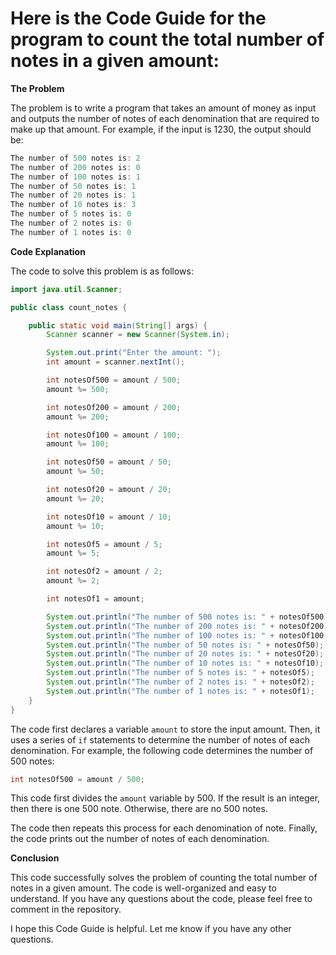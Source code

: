 # Here is the Code Guide for the program to count the total number of notes in a given amount:

**The Problem**

The problem is to write a program that takes an amount of money as input and outputs the number of notes of each denomination that are required to make up that amount. For example, if the input is 1230, the output should be:

```java
The number of 500 notes is: 2
The number of 200 notes is: 0
The number of 100 notes is: 1
The number of 50 notes is: 1
The number of 20 notes is: 1
The number of 10 notes is: 3
The number of 5 notes is: 0
The number of 2 notes is: 0
The number of 1 notes is: 0
```

**Code Explanation**

The code to solve this problem is as follows:

```java
import java.util.Scanner;

public class count_notes {

    public static void main(String[] args) {
        Scanner scanner = new Scanner(System.in);

        System.out.print("Enter the amount: ");
        int amount = scanner.nextInt();

        int notesOf500 = amount / 500;
        amount %= 500;

        int notesOf200 = amount / 200;
        amount %= 200;

        int notesOf100 = amount / 100;
        amount %= 100;

        int notesOf50 = amount / 50;
        amount %= 50;

        int notesOf20 = amount / 20;
        amount %= 20;

        int notesOf10 = amount / 10;
        amount %= 10;

        int notesOf5 = amount / 5;
        amount %= 5;

        int notesOf2 = amount / 2;
        amount %= 2;

        int notesOf1 = amount;

        System.out.println("The number of 500 notes is: " + notesOf500);
        System.out.println("The number of 200 notes is: " + notesOf200);
        System.out.println("The number of 100 notes is: " + notesOf100);
        System.out.println("The number of 50 notes is: " + notesOf50);
        System.out.println("The number of 20 notes is: " + notesOf20);
        System.out.println("The number of 10 notes is: " + notesOf10);
        System.out.println("The number of 5 notes is: " + notesOf5);
        System.out.println("The number of 2 notes is: " + notesOf2);
        System.out.println("The number of 1 notes is: " + notesOf1);
    }
}
```

The code first declares a variable `amount` to store the input amount. Then, it uses a series of `if` statements to determine the number of notes of each denomination. For example, the following code determines the number of 500 notes:

```java
int notesOf500 = amount / 500;
```

This code first divides the `amount` variable by 500. If the result is an integer, then there is one 500 note. Otherwise, there are no 500 notes.

The code then repeats this process for each denomination of note. Finally, the code prints out the number of notes of each denomination.

**Conclusion**

This code successfully solves the problem of counting the total number of notes in a given amount. The code is well-organized and easy to understand. If you have any questions about the code, please feel free to comment in the repository.

I hope this Code Guide is helpful. Let me know if you have any other questions.